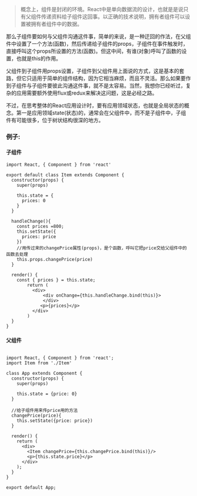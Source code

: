 >概念上，组件是封闭的环境。React中是单向数据流的设计，也就是是说只有父组件传递资料给子组件这回事。以正确的技术说明，拥有者组件可以设置被拥有者组件中的数据。

那么子组件要如何与父组件沟通这件事，简单的来说，是一种迂回的作法，在父组件中设置了一个方法(函数)，然后传递给子组件的props，子组件在事件触发时，直接呼叫这个props所设置的方法(函数)。但这中间，有谁(对象)呼叫了函数的设置，也就是this的作用。

父组件到子组件用props设置，子组件到父组件用上面说的方式，这是基本的套路，但它只适用于简单的组件结构，因为它相当麻烦，而且不灵活。那么如果要作到子组件与子组件要彼此沟通这件事，就不是太容易。当然，我想你已经听过，复杂的应用需要额外使用flux或redux来解决这问题，这是必经之路。

不过，在思考整体的React应用设计时，要有应用领域状态，也就是全局状态的概念。第一是应用领域state(状态)的，通常会在父组件中，而不是子组件中，子组件有可能很多，位于树状结构很深的地方。

### 例子:
#### 子组件
```
import React, { Component } from 'react'

export default class Item extends Component {
  constructor(props) {
    super(props)

    this.state = {
      prices: 0
    }
  }

  handleChange(){
    const prices =800;
    this.setState({
      prices: price
    })
    //用传过来的changePrice属性(props)，是个函数，呼叫它把price交给父组件中的函数去处理
    this.props.changePrice(price)
  }

  render() {
    const { prices } = this.state;
        return (
          <div>
              <div onChange={this.handleChange.bind(this)}>
              </div>
             <p>{prices}</p>
          </div>
        )
  }
}

```

#### 父组件

```

import React, { Component } from 'react';
import Item from './Item'

class App extends Component {
  constructor(props) {
    super(props)

    this.state = {price: 0}
  }
  
  //给子组件用来传price用的方法
  changePrice(price){
    this.setState({price: price})
  }

  render() {
    return (
      <div>
        <Item changePrice={this.changePrice.bind(this)}/>
        <p>{this.state.price}</p>
      </div>
    );
  }
}

export default App;
```
